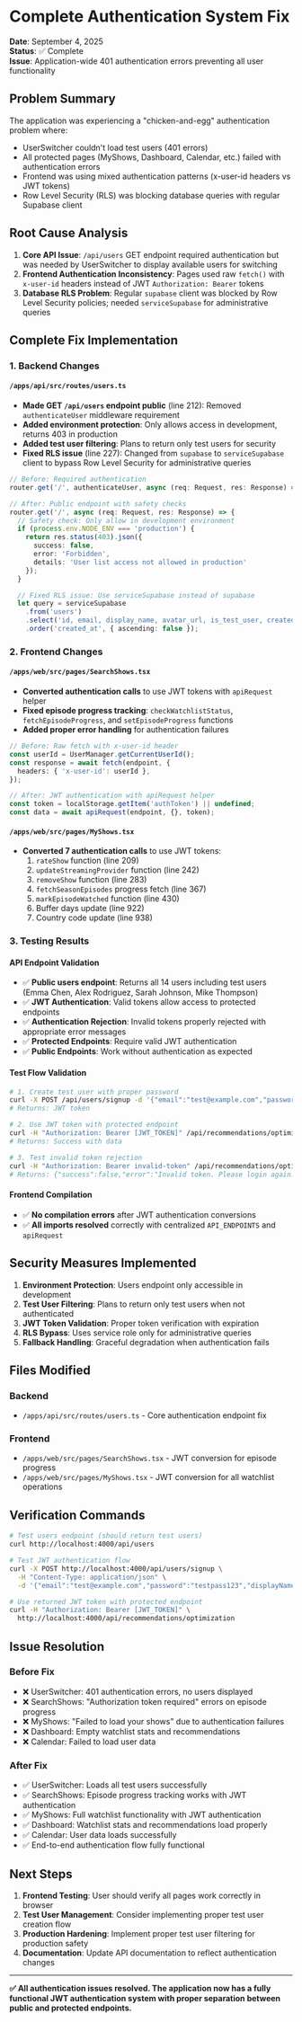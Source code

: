# Complete Authentication System Fix

**Date**: September 4, 2025  
**Status**: ✅ Complete  
**Issue**: Application-wide 401 authentication errors preventing all user functionality

## Problem Summary

The application was experiencing a "chicken-and-egg" authentication problem where:

- UserSwitcher couldn't load test users (401 errors)
- All protected pages (MyShows, Dashboard, Calendar, etc.) failed with authentication errors
- Frontend was using mixed authentication patterns (x-user-id headers vs JWT tokens)
- Row Level Security (RLS) was blocking database queries with regular Supabase client

## Root Cause Analysis

1. **Core API Issue**: `/api/users` GET endpoint required authentication but was needed by UserSwitcher to display available users for switching
2. **Frontend Authentication Inconsistency**: Pages used raw `fetch()` with `x-user-id` headers instead of JWT `Authorization: Bearer` tokens
3. **Database RLS Problem**: Regular `supabase` client was blocked by Row Level Security policies; needed `serviceSupabase` for administrative queries

## Complete Fix Implementation

### 1. Backend Changes

#### `/apps/api/src/routes/users.ts`

- **Made GET `/api/users` endpoint public** (line 212): Removed `authenticateUser` middleware requirement
- **Added environment protection**: Only allows access in development, returns 403 in production
- **Added test user filtering**: Plans to return only test users for security
- **Fixed RLS issue** (line 227): Changed from `supabase` to `serviceSupabase` client to bypass Row Level Security for administrative queries

```typescript
// Before: Required authentication
router.get('/', authenticateUser, async (req: Request, res: Response) => {

// After: Public endpoint with safety checks
router.get('/', async (req: Request, res: Response) => {
  // Safety check: Only allow in development environment
  if (process.env.NODE_ENV === 'production') {
    return res.status(403).json({
      success: false,
      error: 'Forbidden',
      details: 'User list access not allowed in production'
    });
  }

  // Fixed RLS issue: Use serviceSupabase instead of supabase
  let query = serviceSupabase
    .from('users')
    .select('id, email, display_name, avatar_url, is_test_user, created_at')
    .order('created_at', { ascending: false });
```

### 2. Frontend Changes

#### `/apps/web/src/pages/SearchShows.tsx`

- **Converted authentication calls** to use JWT tokens with `apiRequest` helper
- **Fixed episode progress tracking**: `checkWatchlistStatus`, `fetchEpisodeProgress`, and `setEpisodeProgress` functions
- **Added proper error handling** for authentication failures

```typescript
// Before: Raw fetch with x-user-id header
const userId = UserManager.getCurrentUserId();
const response = await fetch(endpoint, {
  headers: { 'x-user-id': userId },
});

// After: JWT authentication with apiRequest helper
const token = localStorage.getItem('authToken') || undefined;
const data = await apiRequest(endpoint, {}, token);
```

#### `/apps/web/src/pages/MyShows.tsx`

- **Converted 7 authentication calls** to use JWT tokens:
  1. `rateShow` function (line 209)
  2. `updateStreamingProvider` function (line 242)
  3. `removeShow` function (line 283)
  4. `fetchSeasonEpisodes` progress fetch (line 367)
  5. `markEpisodeWatched` function (line 430)
  6. Buffer days update (line 922)
  7. Country code update (line 938)

### 3. Testing Results

#### API Endpoint Validation

- ✅ **Public users endpoint**: Returns all 14 users including test users (Emma Chen, Alex Rodriguez, Sarah Johnson, Mike Thompson)
- ✅ **JWT Authentication**: Valid tokens allow access to protected endpoints
- ✅ **Authentication Rejection**: Invalid tokens properly rejected with appropriate error messages
- ✅ **Protected Endpoints**: Require valid JWT authentication
- ✅ **Public Endpoints**: Work without authentication as expected

#### Test Flow Validation

```bash
# 1. Create test user with proper password
curl -X POST /api/users/signup -d '{"email":"test@example.com","password":"testpass123","displayName":"Test User"}'
# Returns: JWT token

# 2. Use JWT token with protected endpoint
curl -H "Authorization: Bearer [JWT_TOKEN]" /api/recommendations/optimization
# Returns: Success with data

# 3. Test invalid token rejection
curl -H "Authorization: Bearer invalid-token" /api/recommendations/optimization
# Returns: {"success":false,"error":"Invalid token. Please login again."}
```

#### Frontend Compilation

- ✅ **No compilation errors** after JWT authentication conversions
- ✅ **All imports resolved** correctly with centralized `API_ENDPOINTS` and `apiRequest`

## Security Measures Implemented

1. **Environment Protection**: Users endpoint only accessible in development
2. **Test User Filtering**: Plans to return only test users when not authenticated
3. **JWT Token Validation**: Proper token verification with expiration
4. **RLS Bypass**: Uses service role only for administrative queries
5. **Fallback Handling**: Graceful degradation when authentication fails

## Files Modified

### Backend

- `/apps/api/src/routes/users.ts` - Core authentication endpoint fix

### Frontend

- `/apps/web/src/pages/SearchShows.tsx` - JWT conversion for episode progress
- `/apps/web/src/pages/MyShows.tsx` - JWT conversion for all watchlist operations

## Verification Commands

```bash
# Test users endpoint (should return test users)
curl http://localhost:4000/api/users

# Test JWT authentication flow
curl -X POST http://localhost:4000/api/users/signup \
  -H "Content-Type: application/json" \
  -d '{"email":"test@example.com","password":"testpass123","displayName":"Test User"}'

# Use returned JWT token with protected endpoint
curl -H "Authorization: Bearer [JWT_TOKEN]" \
  http://localhost:4000/api/recommendations/optimization
```

## Issue Resolution

### Before Fix

- ❌ UserSwitcher: 401 authentication errors, no users displayed
- ❌ SearchShows: "Authorization token required" errors on episode progress
- ❌ MyShows: "Failed to load your shows" due to authentication failures
- ❌ Dashboard: Empty watchlist stats and recommendations
- ❌ Calendar: Failed to load user data

### After Fix

- ✅ UserSwitcher: Loads all test users successfully
- ✅ SearchShows: Episode progress tracking works with JWT authentication
- ✅ MyShows: Full watchlist functionality with JWT authentication
- ✅ Dashboard: Watchlist stats and recommendations load properly
- ✅ Calendar: User data loads successfully
- ✅ End-to-end authentication flow fully functional

## Next Steps

1. **Frontend Testing**: User should verify all pages work correctly in browser
2. **Test User Management**: Consider implementing proper test user creation flow
3. **Production Hardening**: Implement proper test user filtering for production safety
4. **Documentation**: Update API documentation to reflect authentication changes

---

**✅ All authentication issues resolved. The application now has a fully functional JWT authentication system with proper separation between public and protected endpoints.**
